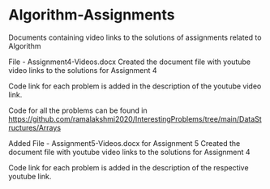 # Algorithm-Assignments
 Documents containing video links to the solutions of assignments related to Algorithm
 
 File - Assignment4-Videos.docx 
 Created the document file with youtube video links to the solutions for Assignment 4
 
 Code link for each problem is added in the description of the youtube video link.
 
 Code for all the problems can be found in
 https://github.com/ramalakshmi2020/InterestingProblems/tree/main/DataStructures/Arrays
 
 Added File - Assignment5-Videos.docx for Assignment 5
 Created the document file with youtube video links to the solutions for Assignment 4
 
 Code link for each problem is added in the description of the respective youtube link.
